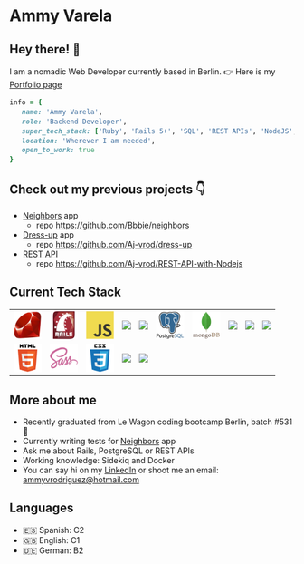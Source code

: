 # Ammy Varela
## Hey there! 👋
I am a nomadic Web Developer currently based in Berlin. 
👉 Here is my [Portfolio page](https://www.notion.so/Ammy-Varela-Portfolio-a2a2df07ba894b83901db34e8f46a4f1) 

```ruby
info = {
   name: 'Ammy Varela',
   role: 'Backend Developer',
   super_tech_stack: ['Ruby', 'Rails 5+', 'SQL', 'REST APIs', 'NodeJS', 'JavaScript', 'Test Driven Development'],
   location: 'Wherever I am needed',
   open_to_work: true
}
```

## Check out my previous projects 👇
* [Neighbors](https://www.neighbors-app.fun/) app
  - repo https://github.com/Bbbie/neighbors
* [Dress-up](https://dress-me-app.herokuapp.com/) app
  - repo https://github.com/Aj-vrod/dress-up
* [REST API](https://office-booking-api.herokuapp.com/)
  - repo https://github.com/Aj-vrod/REST-API-with-Nodejs

## Current Tech Stack
<table>
   <tr>
     <td><img src="https://raw.githubusercontent.com/devicons/devicon/master/icons/ruby/ruby-original.svg" width="50px"></td>
     <td><img src="https://raw.githubusercontent.com/devicons/devicon/master/icons/rails/rails-original-wordmark.svg" width="50px"></td>
     <td><img src="https://raw.githubusercontent.com/devicons/devicon/master/icons/javascript/javascript-original.svg" width="50px"></td>
     <td><img src="https://www.surrealcms.com/uploads/nodejs-logo.png" width="50px"></td>
     <td><img src="https://i2.wp.com/enekodelatorre.com/wp-content/uploads/2016/10/express-fondo-2.png?resize=800%2C516&ssl=1" width="50px"></td>
     <td><img src="https://raw.githubusercontent.com/devicons/devicon/master/icons/postgresql/postgresql-original-wordmark.svg" width="50px"></td>
     <td><img src="https://raw.githubusercontent.com/devicons/devicon/master/icons/mongodb/mongodb-original-wordmark.svg" width="50px"></td>
     <td><img src="https://www.vectorlogo.zone/logos/jestjsio/jestjsio-icon.svg" width="50px"></td>
     <td><img src="https://www.vectorlogo.zone/logos/getpostman/getpostman-icon.svg" width="50px"></td>
     <td><img src="https://www.vectorlogo.zone/logos/sqlite/sqlite-icon.svg" width="50px"></td>
   </tr>
   <tr>
     <td><img src="https://raw.githubusercontent.com/devicons/devicon/master/icons/html5/html5-original-wordmark.svg" width="50px"></td>
     <td><img src="https://raw.githubusercontent.com/devicons/devicon/master/icons/sass/sass-original.svg" width="50px"></td>
     <td><img src="https://raw.githubusercontent.com/devicons/devicon/master/icons/css3/css3-original-wordmark.svg" width="50px"></td>
     <td><img src="https://www.vectorlogo.zone/logos/heroku/heroku-icon.svg" width="50px"></td>
     <td><img src="https://www.vectorlogo.zone/logos/git-scm/git-scm-icon.svg" width="50px"></td>
   </tr>
</table>

## More about me
* Recently graduated from Le Wagon coding bootcamp Berlin, batch #531 💪
* Currently writing tests for [Neighbors](https://www.neighbors-app.fun/) app
* Ask me about Rails, PostgreSQL or REST APIs
* Working knowledge: Sidekiq and Docker
* You can say hi on my [LinkedIn](https://www.linkedin.com/in/ammy-varela-rodriguez/) or shoot me an email: ammyvrodriguez@hotmail.com

## Languages
* 🇪🇸 Spanish: C2
* 🇬🇧 English: C1
* 🇩🇪 German: B2
